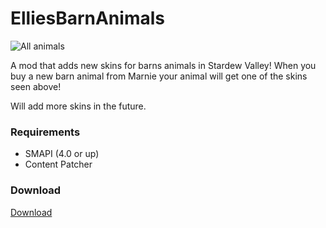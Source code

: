# ElliesBarnAnimals

![All animals](https://github.com/animatedrice/ElliesBarnAnimals/assets/15009951/3b08ce1e-22de-4cfd-a819-c3d652909883)

A mod that adds new skins for barns animals in Stardew Valley! When you buy a new barn animal from Marnie your animal will get one of the skins seen above! 

Will add more skins in the future.

### Requirements
* SMAPI (4.0 or up)
* Content Patcher

### Download

[Download](https://github.com/animatedrice/ElliesBarnAnimals/releases) 
